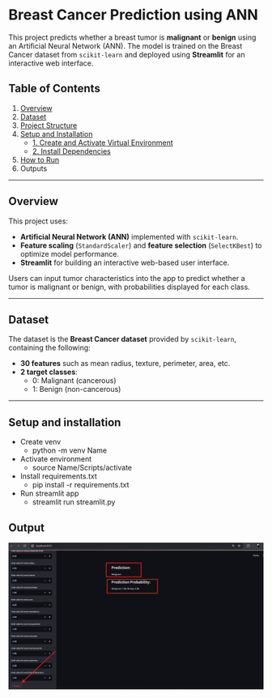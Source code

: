 # Breast Cancer Prediction using ANN

This project predicts whether a breast tumor is **malignant** or **benign** using an Artificial Neural Network (ANN). The model is trained on the Breast Cancer dataset from `scikit-learn` and deployed using **Streamlit** for an interactive web interface.

## Table of Contents
1. [Overview](#overview)
2. [Dataset](#dataset)
3. [Project Structure](#project-structure)
4. [Setup and Installation](#setup-and-installation)
    - [1. Create and Activate Virtual Environment](#1-create-and-activate-virtual-environment)
    - [2. Install Dependencies](#2-install-dependencies)
5. [How to Run](#how-to-run)
6. Outputs

---

## Overview

This project uses:
- **Artificial Neural Network (ANN)** implemented with `scikit-learn`.
- **Feature scaling** (`StandardScaler`) and **feature selection** (`SelectKBest`) to optimize model performance.
- **Streamlit** for building an interactive web-based user interface.

Users can input tumor characteristics into the app to predict whether a tumor is malignant or benign, with probabilities displayed for each class.

---

## Dataset

The dataset is the **Breast Cancer dataset** provided by `scikit-learn`, containing the following:
- **30 features** such as mean radius, texture, perimeter, area, etc.
- **2 target classes**:
  - 0: Malignant (cancerous)
  - 1: Benign (non-cancerous)

---

## Setup and installation 

- Create venv
    - python -m venv Name
- Activate environment 
    - source Name/Scripts/activate
- Install requirements.txt
    - pip install -r requirements.txt
- Run streamlit app
    - streamlit run streamlit.py

## Output
![alt text](image.png)